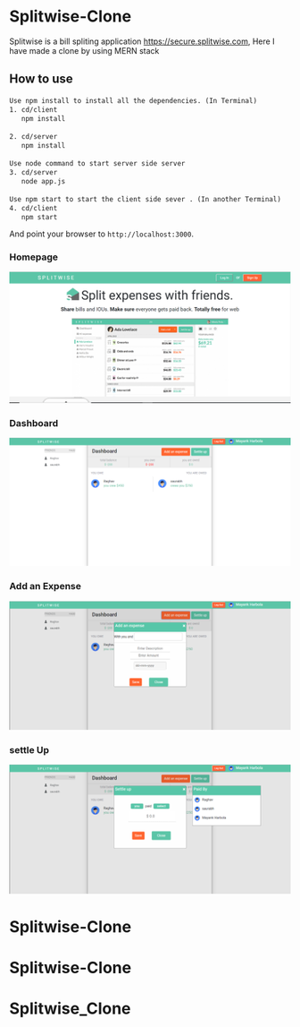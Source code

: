 # Splitwise-Clone
Splitwise is a bill spliting application https://secure.splitwise.com, Here I have made a clone by using MERN stack

## How to use

```
Use npm install to install all the dependencies. (In Terminal)
1. cd/client
   npm install
   
2. cd/server
   npm install
   
Use node command to start server side server
3. cd/server
   node app.js
   
Use npm start to start the client side sever . (In another Terminal)
4. cd/client
   npm start
```

And point your browser to `http://localhost:3000`.

### Homepage
![](images/homepage.png)

### Dashboard
![](images/dashboard.png)

### Add an Expense
![](images/expense.png)

### settle Up
![](images/settleup.png)
# Splitwise-Clone
# Splitwise-Clone
# Splitwise_Clone
